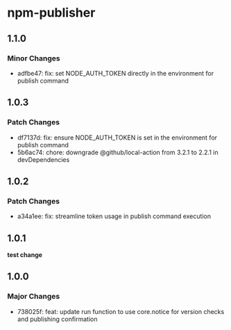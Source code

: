 # npm-publisher

## 1.1.0

### Minor Changes

- adfbe47: fix: set NODE_AUTH_TOKEN directly in the environment for publish
  command

## 1.0.3

### Patch Changes

- df7137d: fix: ensure NODE_AUTH_TOKEN is set in the environment for publish
  command
- 5b6ac74: chore: downgrade @github/local-action from 3.2.1 to 2.2.1 in
  devDependencies

## 1.0.2

### Patch Changes

- a34a1ee: fix: streamline token usage in publish command execution

## 1.0.1

**test change**

## 1.0.0

### Major Changes

- 738025f: feat: update run function to use core.notice for version checks and
  publishing confirmation
